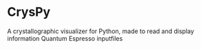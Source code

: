 # CrysPy
A crystallographic visualizer for Python, made to read and display information Quantum Espresso inputfiles
